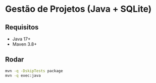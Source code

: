 # Gestão de Projetos (Java + SQLite)

## Requisitos
- Java 17+
- Maven 3.8+

## Rodar
```bash
mvn -q -DskipTests package
mvn -q exec:java
